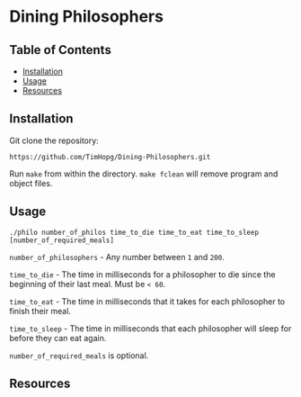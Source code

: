 # Dining Philosophers

## Table of Contents
- [Installation](#installation)
- [Usage](#usage)
- [Resources](#resources)

## Installation
Git clone the repository:
```shell
https://github.com/TimHopg/Dining-Philosophers.git
```

Run `make` from within the directory.
`make fclean` will remove program and object files.

## Usage
```shell
./philo number_of_philos time_to_die time_to_eat time_to_sleep [number_of_required_meals]
```
`number_of_philosophers` - Any number between `1` and `200`.

`time_to_die` - The time in milliseconds for a philosopher to die since the beginning of their last meal. Must be `< 60`.

`time_to_eat` - The time in milliseconds that it takes for each philosopher to finish their meal.

`time_to_sleep` - The time in milliseconds that each philosopher will sleep for before they can eat again.

`number_of_required_meals` is optional.

## Resources